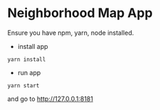 Neighborhood Map App
=====================

Ensure you have npm, yarn, node installed.

* install app

`yarn install`

* run app

`yarn start`

and go to http://127.0.0.1:8181